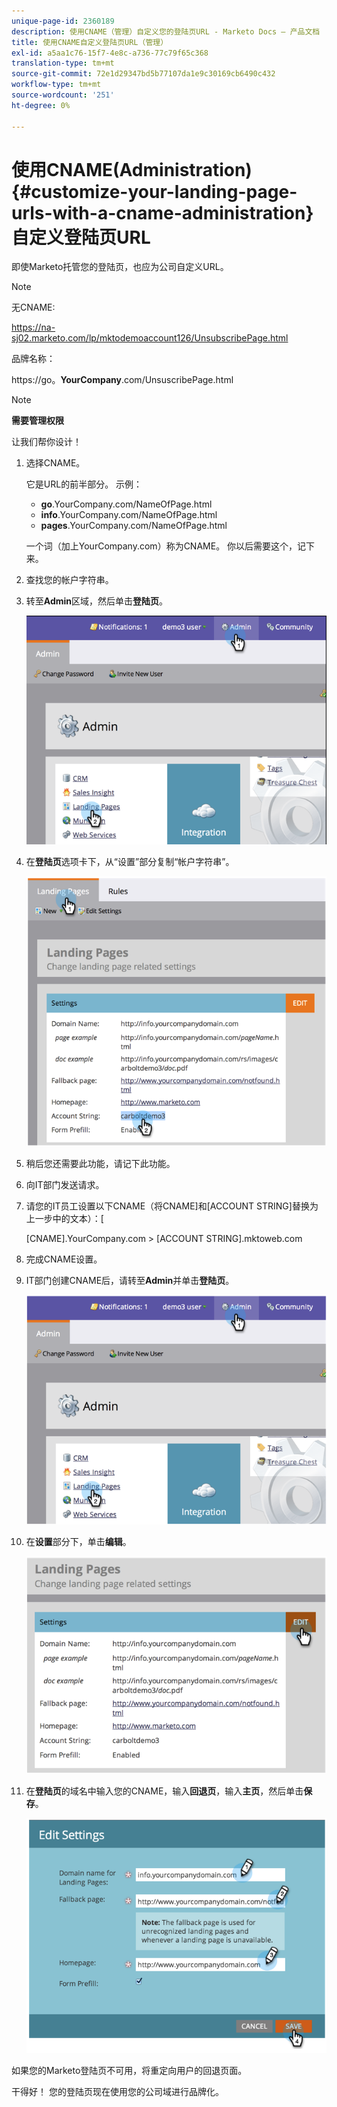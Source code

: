```yaml
---
unique-page-id: 2360189
description: 使用CNAME（管理）自定义您的登陆页URL - Marketo Docs — 产品文档
title: 使用CNAME自定义登陆页URL（管理）
exl-id: a5aa1c76-15f7-4e8c-a736-77c79f65c368
translation-type: tm+mt
source-git-commit: 72e1d29347bd5b77107da1e9c30169cb6490c432
workflow-type: tm+mt
source-wordcount: '251'
ht-degree: 0%

---
```


# 使用CNAME(Administration){#customize-your-landing-page-urls-with-a-cname-administration}自定义登陆页URL

即使Marketo托管您的登陆页，也应为公司自定义URL。

>[!NOTE]
>
>无CNAME:
>
>https://na-sj02.marketo.com/lp/mktodemoaccount126/UnsubscribePage.html
>
>品牌名称：
>
>https://go。**YourCompany**.com/UnsuscribePage.html

>[!NOTE]
>
>**需要管理权限**

让我们帮你设计！

1. 选择CNAME。

   它是URL的前半部分。 示例：

   * **go**.YourCompany.com/NameOfPage.html
   * **info**.YourCompany.com/NameOfPage.html
   * **pages**.YourCompany.com/NameOfPage.html

   一个词（加上YourCompany.com）称为CNAME。 你以后需要这个，记下来。

1. 查找您的帐户字符串。

1. 转至&#x200B;**Admin**&#x200B;区域，然后单击&#x200B;**登陆页**。

   ![](assets/image2014-9-16-13-3a9-3a44.png)

1. 在&#x200B;**登陆页**&#x200B;选项卡下，从“设置”部分复制“帐户字符串”。

   ![](assets/image2014-9-16-13-3a9-3a57.png)

1. 稍后您还需要此功能，请记下此功能。

1. 向IT部门发送请求。

1. 请您的IT员工设置以下CNAME（将CNAME]和[ACCOUNT STRING]替换为上一步中的文本）：[

   [CNAME].YourCompany.com >  [ACCOUNT STRING].mktoweb.com

1. 完成CNAME设置。

1. IT部门创建CNAME后，请转至&#x200B;**Admin**&#x200B;并单击&#x200B;**登陆页**。

   ![](assets/image2014-9-16-13-3a10-3a14.png)

1. 在&#x200B;**设置**&#x200B;部分下，单击&#x200B;**编辑**。

   ![](assets/image2014-9-16-13-3a10-3a31.png)

1. 在&#x200B;**登陆页**&#x200B;的域名中输入您的CNAME，输入&#x200B;**回退页**，输入&#x200B;**主页**，然后单击&#x200B;**保存**。

   ![](assets/image2014-9-16-13-3a10-3a45.png)

如果您的Marketo登陆页不可用，将重定向用户的回退页面。

干得好！ 您的登陆页现在使用您的公司域进行品牌化。
